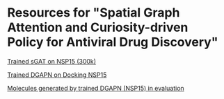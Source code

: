 # Resources for "Spatial Graph Attention and Curiosity-driven Policy for Antiviral Drug Discovery"

[Trained sGAT on NSP15 (300k)](artifact/sgat/sgat.pt)

[Trained DGAPN on Docking NSP15](artifact/dgapn/model_dgapn.pt)

[Molecules generated by trained DGAPN (NSP15) in evaluation](artifact/dgapn/sample_dgapn_500.csv)
